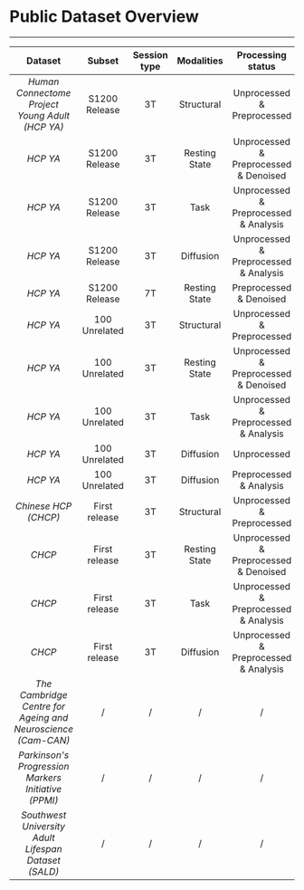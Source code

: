# Public Dataset Overview

---
Dataset | Subset | Session type | Modalities | Processing status | Manual | Contact
:---: | :---: | :---: | :---: | :---: | :---: | :---:
*Human Connectome Project Young Adult (HCP YA)* | S1200 Release | 3T | Structural | Unprocessed & Preprocessed | [Manual](https://www.humanconnectome.org/storage/app/media/documentation/s1200/HCP_S1200_Release_Reference_Manual.pdf) | Pony <br> Ma
*HCP YA* | S1200 Release | 3T | Resting State | Unprocessed & Preprocessed & Denoised | See above | Pony <br> Ma
*HCP YA* | S1200 Release | 3T | Task | Unprocessed & Preprocessed & Analysis | See above | Pony <br> Ma
*HCP YA* | S1200 Release | 3T | Diffusion | Unprocessed & Preprocessed & Analysis | See above | Pony <br> Ma
*HCP YA* | S1200 Release | 7T | Resting State | Preprocessed & Denoised  | See above | Ziteng <br> Han
*HCP YA* | 100 Unrelated | 3T | Structural | Unprocessed & Preprocessed | See above | Zhuoying <br> Yang
*HCP YA* | 100 Unrelated | 3T | Resting State | Unprocessed & Preprocessed & Denoised | See above | Zhuoying <br> Yang
*HCP YA* | 100 Unrelated | 3T | Task | Unprocessed & Preprocessed & Analysis | See above | Zhuoying <br> Yang
*HCP YA* | 100 Unrelated | 3T | Diffusion | Unprocessed  | See above | Pony <br> Ma
*HCP YA* | 100 Unrelated | 3T | Diffusion | Preprocessed & Analysis  | See above | Kexin <br> Wang
*Chinese HCP (CHCP)* | First release | 3T | Structural | Unprocessed & Preprocessed | [Website](http://chinese-hcp.cn) | Ziteng <br> Han
*CHCP* | First release | 3T | Resting State | Unprocessed & Preprocessed & Denoised | See above | Ziteng <br> Han
*CHCP* | First release | 3T | Task | Unprocessed & Preprocessed & Analysis | See above | Ziteng <br> Han
*CHCP* | First release | 3T | Diffusion| Unprocessed & Preprocessed & Analysis | See above | Ziteng <br> Han
*The Cambridge Centre for Ageing and Neuroscience (Cam-CAN)* | / | / | / | / | / | Tiantian <br> Liu
*Parkinson's Progression Markers Initiative (PPMI)* | / | / | / | / | / | Zhongyan <br> Shi
*Southwest University Adult Lifespan Dataset (SALD)* | / | / | / | / | [Website](http://fcon_1000.projects.nitrc.org/indi/retro/sald.html) | Tiantian <br> Liu
